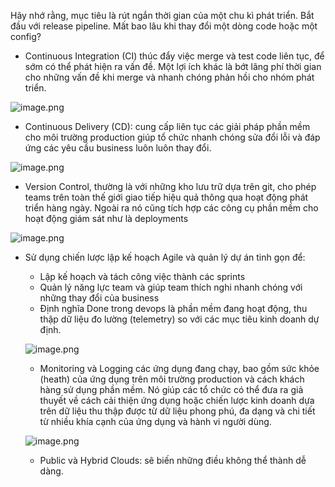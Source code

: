Hãy nhớ rằng, mục tiêu là rút ngắn thời gian của một chu kì phát triển. Bắt đầu với release pipeline. Mất bao lâu khi thay đổi một dòng code hoặc một config?

- Continuous Integration (CI) thúc đẩy việc merge và test code liên tục, để sớm có thể phát hiện ra vấn đề. Một lợi ích khác là bớt lãng phí thời gian cho những vấn đề khi merge và nhanh chóng phản hồi cho nhóm phát triển.

![image.png](https://learn.microsoft.com/vi-vn/training/wwl-azure/introduction-to-devops/media/devops-build-success-69efebb2-803ae977.png)

- Continuous Delivery (CD): cung cấp liên tục các giải pháp phần mềm cho môi trường production giúp tổ chức nhanh chóng sửa đổi lỗi và đáp ứng các yêu cầu business luôn luôn thay đổi.

![image.png](https://learn.microsoft.com/vi-vn/training/wwl-azure/introduction-to-devops/media/devops-continuous-delivery-4d3ba30a-a69bad15.png)

- Version Control, thường là với những kho lưu trữ dựa trên git, cho phép teams trên toàn thế giới giao tiếp hiệu quả thông qua hoạt động phát triển hàng ngày. Ngoài ra nó cũng tích hợp các công cụ phần mềm cho hoạt động giám sát như là deployments

![image.png](https://learn.microsoft.com/vi-vn/training/wwl-azure/introduction-to-devops/media/devops-version-control-44e5f5cf-767b9d74.png)

- Sử dụng chiến lược lập kế hoạch Agile và quản lý dự án tinh gọn để:

  - Lập kế hoạch và tách công việc thành các sprints
  - Quản lý năng lực team và giúp team thích nghi nhanh chóng với những thay đổi của business
  - Định nghĩa Done trong devops là phần mềm đang hoạt động, thu thập dữ liệu đo lường (telemetry) so với các mục tiêu kinh doanh dự định.

  ![image.png](https://learn.microsoft.com/vi-vn/training/wwl-azure/introduction-to-devops/media/devops-kanban-d25edf00-c923e411.png)

  - Monitoring và Logging các ứng dụng đang chạy, bao gồm sức khỏe (heath) của ứng dụng trên môi trường production và cách khách hàng sử dụng phần mềm. Nó giúp các tổ chức có thể đưa ra giả thuyết về cách cải thiện ứng dụng hoặc chiến lược kinh doanh dựa trên dữ liệu thu thập được từ dữ liệu phong phú, đa dạng và chi tiết từ nhiều khía cạnh của ứng dụng và hành vi người dùng.

  ![image.png](https://learn.microsoft.com/vi-vn/training/wwl-azure/introduction-to-devops/media/devops-monitor-2245ddb9-849d61af.png)

  - Public và Hybrid Clouds: sẽ biến những điều không thể thành dễ dàng. 
